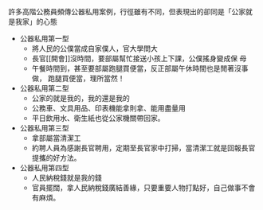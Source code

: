 許多高階公務員頻傳公器私用案例，行徑雖有不同，但表現出的卻同是「公家就 是我家」的心態

- 公器私用第一型
	- 將人民的公僕當成自家僕人，官大學問大
	- 長官[[開會]]沒時間，要部屬幫忙接送小孩上下課，公僕搖身變成保 母
	- 午餐時間到，甚至要部屬跑腿買便當，反正部屬午休時間也是閒著沒事做， 跑腿買便當，理所當然！ 
- 公器私用第二型
	- 公家的就是我的，我的還是我的
	- 公務車、文具用品、印表機能拿則拿、能用盡量用
	- 平日飲用水、衛生紙也從公家機關帶回家。 
- 公器私用第三型
	- 拿部屬當清潔工
	- 約聘人員為感謝長官聘用，定期至長官家中打掃，當清潔工就是回報長官提攜的好方法。 
- 公器私用第四型
	- 人民納稅錢就是我的錢
	- 官員擺闊，拿人民納稅錢廣結善緣，只要重要人物打點好，自己做事不會有麻煩。